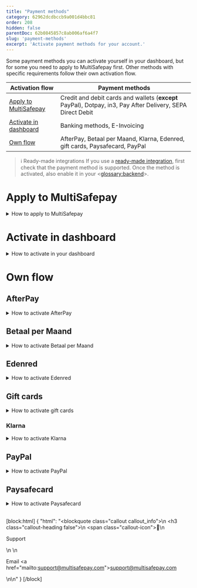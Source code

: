 ```yaml
---
title: "Payment methods"
category: 62962dcdbccb9a001d4bbc81
order: 208
hidden: false
parentDoc: 62b0845857c8ab006af6a4f7
slug: 'payment-methods'
excerpt: 'Activate payment methods for your account.'
---
```

Some payment methods you can activate yourself in your dashboard, but for some you need to apply to MultiSafepay first. Other methods with specific requirements follow their own activation flow.  

| Activation flow | Payment methods |
|---|---|
| [Apply to MultiSafepay](#apply-to-multisafepay) | Credit and debit cards and wallets (**except** PayPal), Dotpay, in3, Pay After Delivery, SEPA Direct Debit |
| [Activate in dashboard](#activate-in-dashboard) | Banking methods, E-Invoicing   |
| [Own flow](#own-flow) | AfterPay, Betaal per Maand, Klarna, Edenred, gift cards, Paysafecard, PayPal |

> ℹ️ Ready-made integrations
> If you use a [ready-made integration](/docs/our-integrations/), first check that the payment method is supported. 
> Once the method is activated, also enable it in your <<glossary:backend>>.

# Apply to MultiSafepay 

<details id="how-to-apply-to-multisafepay"> 
<summary>How to apply to MultiSafepay</summary>
<br>

1. Email a request to <risk@multisafepay.com> 
    
    For cards, Apple Pay, and Google Pay, include in the request your: 
    - Average, minimum, and maximum transaction amount 
    - Annual turnover 

    For SEPA Direct Debit, include in the request the following information:
    - Monthly and annual SEPA Direct Debit transaction volume
    - Minimum and maximum transaction amount
    - Type of products sold using this payment method
    - Whether you want to accept [recurring payments](/docs/recurring-payments/)
    - Whether any subscriptions are monthly, quarterly, or annual
    - Any additional information we request
    We send you an agreement to sign and email back to us.
2. We check your eligibilty and if approved, activate the payment method for your account. 
3. Once approved, activate the method in your dashboard as below.

</details>

# Activate in dashboard

<details id="how-to-activate-in-dashboard"> 
<summary>How to activate in your dashboard</summary>
<br>

1. Sign in to your [MultiSafepay dashboard](https://merchant.multisafepay.com).
2. Go to **Settings**. 
3. To enable the payment method for:
    - All sites, go to **Payment methods**.
    - A specific site, go to **Website settings**, and click the relevant site.
4. Select the checkbox for the relevant payment method, and then click **Save changes**.

> 💬  Support
> If the payment method isn't visible in your dashboard, email <integration@multisafepay.com> 

</details>

# Own flow

## AfterPay
<details id="how-to-activate-afterpay"> 
<summary>How to activate AfterPay</summary>
<br>

1. To check you are eligible for AfterPay, email <sales@multisafepay.com>
2. For new AfterPay clients, apply directly to AfterPay:
    - The Netherlands: [Offerte](https://www.afterpay.nl/nl/zakelijk/offerte)
    - Belgium: [Offerte aanvragen](https://www.afterpay.be/be/footer/zakelijke-partners/offerte-aanvragen)
3. For existing AfterPay clients, to activate AfterPay for your MultiSafepay account, email AfterPay Sales at <sales@afterpay.nl>  
</details>

## Betaal per Maand

<details id="how-to-activate-betaal-per-maand">
<summary>How to activate Betaal per Maand</summary>
<br>

You must:

- Have a [MultiSafepay account](/docs/getting-started-guide/)
- Be registered with a Dutch Chamber of Commerce (no exceptions)
- Have an annual turnover of more than 500,000 EUR (unless agreed otherwise with Betaal per Maand)
- Sell products or services to European citizens with a residential or delivery address in the Netherlands (no exceptions)
- Connect to MultiSafepay via our API or [ready-made integrations](/docs/our-integrations/)

1. Email a request to <sales@multisafepay.com>
2. In the request, let us know if you already have a Santander account. If you don't, we'll submit an application for you. 
3. We check your eligibility and type of connection. 
4. Once approved, we activate the payment method for your account.

</details>

## Edenred
<details id="how-to-activate-edenred">
<summary>How to activate Edenred</summary>
<br>

1. Fill out the Edenred – [Registreer mijn website](https://registreermijnwebsite.edenred.be/) form, selecting the relevant checkbox for each voucher you want to offer.
2. Sign a contract with Edenred. They'll give you an Edenred Merchant ID.
3. Email your Edenred Merchant ID to <sales@multisafepay.com>
4. We activate the payment method for your account.
</details >

## Gift cards
<details id="how-to-activate-gift-cards">
<summary>How to activate gift cards</summary>
<br>

1. To check your eligibility, email <sales@multisafepay.com> 
2. Send a request to the **card issuer**, providing your company details and MultiSafepay account ID.
3. The issuer connects you to the card via either:
    - [Intersolve](https://intersolve.nl/contact) (majority of gift cards)
    - [Fashioncheque](https://www.fashioncheque.com/nl/customerservice)
    - [123TCS](https://www.123tcs.com/#Contact)
4.  The issuer sends us the connection details and we activate the card for your account.
</details>

### Klarna
<details id="how-to-activate-klarna"> 
<summary>How to activate Klarna</summary>
<br>

**Test account**

1. At [Klarna.com](https://www.klarna.com/nl/), sign up for a test account, selecting the **Playground** environment. 
2. Under **Settings**, click **Generate new Klarna API credentials** to generate a user name and password.
3. Email these credentials to <sales@multisafepay.com> 
4. MultiSafepay connects to Klarna. 

We recommend testing Klarna payments via the Klarna Portal to experience the full functionality. You can also test from your **test** MultiSafepay dashboard with more limited functionality.

**Live account**

1. Sign up for a live Klarna account:
    - Via the Klarna website, selecting the **Production** environment, **or**  
    - Email your Klarna account manager or <verkoop@klarna.com>
2. Specify MultiSafepay as your payment service provider and the countries you want to activate Klarna for.
3. Sign an agreement with Klarna, including pricing.
4. We activate Klarna for your MultiSafepay account. 
5. If using a ready-made integration, activate Klarna in your backend.

For questions, see Klarna – [Klantenservice](https://www.klarna.com/nl/klantenservice).

For support, email <integration@multisafepay.com>
</details>

## PayPal
<details id="how-to-activate-paypal">
<summary>How to activate PayPal</summary>
<br>

**Configuring your PayPal account**

To configure your PayPal account, follow these steps:

1. Sign in to your business account at [Paypal.com](https://www.paypal.com).
2. Mouse over your account name in the top-right corner, and then select **Account settings**.
3. On the **Account access** tab, under **API access**, click **Update**.
4. Under **Pre-built payment solution**, click **Grant API permission**.
5. In the **Third-party permission username** field, enter `paypal_api1.multisafepay.com`. 
7. Click **Lookup**.  
8. Select the checkboxes of the relevant permissions:  
    - Use Express Checkout to process payments.
    - Issue a refund for a specific transaction.
    - Process your customers' credit or debit card payments.
    - Obtain information about a single transaction.

To complete the configuration, change the language encoding setting of your PayPal account to **UTF-8**:

1. Click PayPal – [Profile language encoding](https://www.paypal.com/cgi-bin/customerprofileweb?cmd=_profile-language-encoding).
2. Next to **Language coding for PayPal buttons**, click **Edit**.
3. From the list, select **Western European languages (including English)**.
4. Click **More options**.
5. From the **Encoding** list, select **UTF-8**.
6. Select the **Yes** checkbox, and then click **Save**.

**Support**  

- MultiSafepay – <integration@multisafepay.com>
- PayPal – [Contact us](https://www.paypal.com/us/smarthelp/contact-us)

> ⚠️ Known error
> 
> If your PayPal business account isn't yet fully verified or approved, you might get a PayPal error 10002: Restricted account.

**Configuring your MultiSafepay account**

To configure your MultiSafepay account for PayPal, follow these steps:

1. Sign in to your business account at [Paypal.com](https://www.paypal.com).
2. Mouse over your account name in the top-right corner, and then select **Account settings**.
3. On the **Business information** tab, copy your PayPal Merchant ID.
4. Sign in to your [MultiSafepay dashboard](https://merchant.multisafepay.com), and then go to **Settings**. 
5. To activate PayPal for:
    - All your sites:
        - Go to **Payment methods**, and then select **PayPal**.
        - In the **PayPal Merchant ID** field, paste your ID, and click **Save changes**.
    - A specific site:
        - Go to **Website settings**, and click the relevant site.
        - Under **Payment methods**, select the **PayPal** checkbox, and click **Save changes**.

**Notes:** 

- You can link each site to a separate PayPal business account, or all sites can use your main PayPal business account.
- If PayPal isn't visible as a payment method in your dashboard, email <integration@multisafepay.com> 

Your account is now configured!  

We strongly recommend [testing transactions](/docs/testing/) before processing live payments. 
</details>

## Paysafecard
<details id="paysafecard-activation">
<summary>How to activate Paysafecard</summary>
<br>

Paysafecard doesn't require activation.

Search for outlets that sell Paysafecard:

- English-language site: [Find sales outlets](https://www.paysafecard.com/en/find-sales-outlet-1/)
- Dutch-language site: [Verkooppunten zoeken](https://www.paysafecard.com/nl/verkooppunt-vinden-1/)

</details>

<br>

[block:html]
{
  "html": "<blockquote class=\"callout callout_info\">\n    <h3 class=\"callout-heading false\">\n        <span class=\"callout-icon\">💬</span>\n        <p>Support</p>\n    </h3>\n    <p>Email <a href=\"mailto:support@multisafepay.com\">support@multisafepay.com</a></p>\n</blockquote>\n"
}
[/block]
